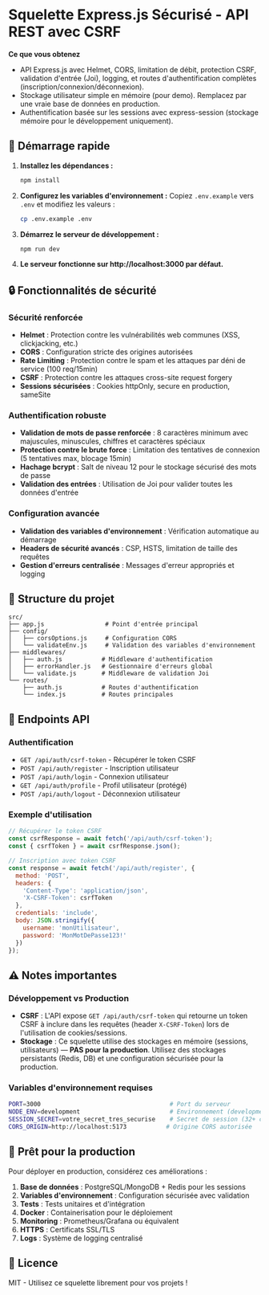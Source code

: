 # Squelette Express.js Sécurisé - API REST avec CSRF

**Ce que vous obtenez**
- API Express.js avec Helmet, CORS, limitation de débit, protection CSRF, validation d'entrée (Joi), logging, et routes d'authentification complètes (inscription/connexion/déconnexion).
- Stockage utilisateur simple en mémoire (pour demo). Remplacez par une vraie base de données en production.
- Authentification basée sur les sessions avec express-session (stockage mémoire pour le développement uniquement).

## 🚀 Démarrage rapide

1. **Installez les dépendances :**
   ```bash
   npm install
   ```

2. **Configurez les variables d'environnement :**
   Copiez `.env.example` vers `.env` et modifiez les valeurs :
   ```bash
   cp .env.example .env
   ```

3. **Démarrez le serveur de développement :**
   ```bash
   npm run dev
   ```

4. **Le serveur fonctionne sur http://localhost:3000 par défaut.**

## 🔒 Fonctionnalités de sécurité

### Sécurité renforcée
- **Helmet** : Protection contre les vulnérabilités web communes (XSS, clickjacking, etc.)
- **CORS** : Configuration stricte des origines autorisées
- **Rate Limiting** : Protection contre le spam et les attaques par déni de service (100 req/15min)
- **CSRF** : Protection contre les attaques cross-site request forgery
- **Sessions sécurisées** : Cookies httpOnly, secure en production, sameSite

### Authentification robuste
- **Validation de mots de passe renforcée** : 8 caractères minimum avec majuscules, minuscules, chiffres et caractères spéciaux
- **Protection contre le brute force** : Limitation des tentatives de connexion (5 tentatives max, blocage 15min)
- **Hachage bcrypt** : Salt de niveau 12 pour le stockage sécurisé des mots de passe
- **Validation des entrées** : Utilisation de Joi pour valider toutes les données d'entrée

### Configuration avancée
- **Validation des variables d'environnement** : Vérification automatique au démarrage
- **Headers de sécurité avancés** : CSP, HSTS, limitation de taille des requêtes
- **Gestion d'erreurs centralisée** : Messages d'erreur appropriés et logging

## 📁 Structure du projet

```
src/
├── app.js                 # Point d'entrée principal
├── config/
│   ├── corsOptions.js     # Configuration CORS
│   └── validateEnv.js     # Validation des variables d'environnement
├── middlewares/
│   ├── auth.js           # Middleware d'authentification
│   ├── errorHandler.js   # Gestionnaire d'erreurs global
│   └── validate.js       # Middleware de validation Joi
└── routes/
    ├── auth.js           # Routes d'authentification
    └── index.js          # Routes principales
```

## 🔗 Endpoints API

### Authentification
- `GET /api/auth/csrf-token` - Récupérer le token CSRF
- `POST /api/auth/register` - Inscription utilisateur
- `POST /api/auth/login` - Connexion utilisateur
- `GET /api/auth/profile` - Profil utilisateur (protégé)
- `POST /api/auth/logout` - Déconnexion utilisateur

### Exemple d'utilisation

```javascript
// Récupérer le token CSRF
const csrfResponse = await fetch('/api/auth/csrf-token');
const { csrfToken } = await csrfResponse.json();

// Inscription avec token CSRF
const response = await fetch('/api/auth/register', {
  method: 'POST',
  headers: {
    'Content-Type': 'application/json',
    'X-CSRF-Token': csrfToken
  },
  credentials: 'include',
  body: JSON.stringify({
    username: 'monUtilisateur',
    password: 'MonMotDePasse123!'
  })
});
```

## ⚠️ Notes importantes

### Développement vs Production
- **CSRF** : L'API expose `GET /api/auth/csrf-token` qui retourne un token CSRF à inclure dans les requêtes (header `X-CSRF-Token`) lors de l'utilisation de cookies/sessions.
- **Stockage** : Ce squelette utilise des stockages en mémoire (sessions, utilisateurs) — **PAS pour la production**. Utilisez des stockages persistants (Redis, DB) et une configuration sécurisée pour la production.

### Variables d'environnement requises
```bash
PORT=3000                                    # Port du serveur
NODE_ENV=development                         # Environnement (development/production/test)
SESSION_SECRET=votre_secret_tres_securise    # Secret de session (32+ caractères)
CORS_ORIGIN=http://localhost:5173           # Origine CORS autorisée
```

## 🚀 Prêt pour la production

Pour déployer en production, considérez ces améliorations :

1. **Base de données** : PostgreSQL/MongoDB + Redis pour les sessions
2. **Variables d'environnement** : Configuration sécurisée avec validation
3. **Tests** : Tests unitaires et d'intégration
4. **Docker** : Containerisation pour le déploiement
5. **Monitoring** : Prometheus/Grafana ou équivalent
6. **HTTPS** : Certificats SSL/TLS
7. **Logs** : Système de logging centralisé

## 📝 Licence

MIT - Utilisez ce squelette librement pour vos projets !
